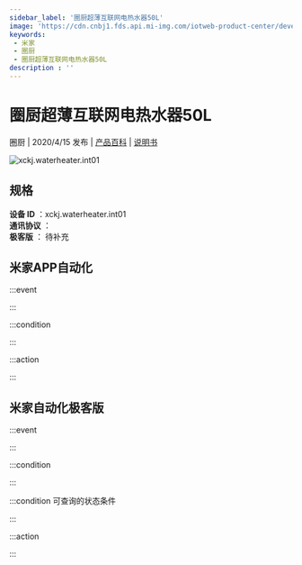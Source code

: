 ```yaml
---
sidebar_label: '圈厨超薄互联网电热水器50L'
image: 'https://cdn.cnbj1.fds.api.mi-img.com/iotweb-product-center/developer_15782787307282QE0VM80.png?GalaxyAccessKeyId=AKVGLQWBOVIRQ3XLEW&Expires=9223372036854775807&Signature=cdfqI+akjgv51v7rJy+ViADKaZY='
keywords: 
 - 米家
 - 圈厨
 - 圈厨超薄互联网电热水器50L
description : ''
---
```

# 圈厨超薄互联网电热水器50L

圈厨 | 2020/4/15 发布 | [产品百科](https://home.mi.com/webapp/content/baike/product/index.html?model=xckj.waterheater.int01/) | [说明书](https://home.mi.com/views/introduction.html?model=xckj.waterheater.int01&region=cn)

![xckj.waterheater.int01](https://cdn.cnbj1.fds.api.mi-img.com/iotweb-product-center/developer_15782787307282QE0VM80.png?GalaxyAccessKeyId=AKVGLQWBOVIRQ3XLEW&Expires=9223372036854775807&Signature=cdfqI+akjgv51v7rJy+ViADKaZY=)

## 规格  
> 
**设备 ID** ：xckj.waterheater.int01  
**通讯协议** ：  
**极客版**  ： 待补充 


## 米家APP自动化  

:::event  

:::

:::condition  

:::

:::action   

:::

## 米家自动化极客版  

:::event  

:::

:::condition  

:::

:::condition 可查询的状态条件  

:::

:::action  

:::

        

